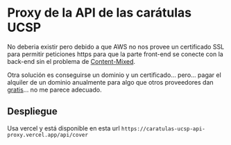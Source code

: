 # Proxy de la API de las carátulas UCSP
No deberia existir pero debido a que AWS no nos provee un certificado SSL para permitir peticiones https para
que la parte front-end se conecte con la back-end sin el problema de [Content-Mixed](https://stackoverflow.com/questions/47648656/got-blockedmixed-content-on-https-website?rq=1).

Otra solución es conseguirse un dominio y un certificado... pero... pagar el alquiler de un dominio anualmente para
algo que otros proveedores dan [gratis](https://www.heroku.com/home)... no me parece adecuado.

## Despliegue
Usa vercel y está disponible en esta url `https://caratulas-ucsp-api-proxy.vercel.app/api/cover`

